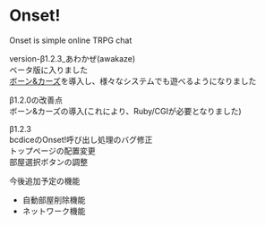 # Onset!

Onset is simple online TRPG chat

version-β1.2.3_あわかぜ(awakaze)  
ベータ版に入りました  
[ボーン&カーズ](https://github.com/torgtaitai/BCDice)を導入し、様々なシステムでも遊べるようになりました  
  
β1.2.0の改善点  
ボーン&カーズの導入(これにより、Ruby/CGIが必要となりました)
  
β1.2.3  
bcdiceのOnset!呼び出し処理のバグ修正  
トップページの配置変更  
部屋選択ボタンの調整  
  
今後追加予定の機能
+ 自動部屋削除機能
+ ネットワーク機能
